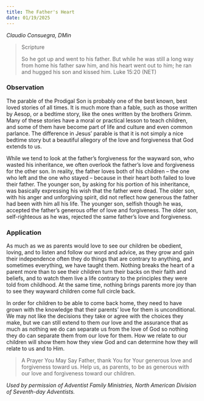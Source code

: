 ```yaml
---
title: The Father's Heart
date: 01/19/2025
---
```


_Claudio Consuegra, DMin_

> <p>Scripture</p>
> So he got up and went to his father. But while he was still a long way from home his father saw him, and his heart went out to him; he ran and hugged his son and kissed him. Luke 15:20 (NET)

### Observation

The parable of the Prodigal Son is probably one of the best known, best loved stories of all times. It is much more than a fable, such as those written by Aesop, or a bedtime story, like the ones written by the brothers Grimm. Many of these stories have a moral or practical lesson to teach children, and some of them have become part of life and culture and even common parlance. The difference in Jesus’ parable is that it is not simply a nice bedtime story but a beautiful allegory of the love and forgiveness that God extends to us.

While we tend to look at the father’s forgiveness for the wayward son, who wasted his inheritance, we often overlook the father’s love and forgiveness for the other son. In reality, the father loves both of his children – the one who left and the one who stayed – because in their heart both failed to love their father. The younger son, by asking for his portion of his inheritance, was basically expressing his wish that the father were dead. The older son, with his anger and unforgiving spirit, did not reflect how generous the father had been with him all his life. The younger son, selfish though he was, accepted the father’s generous offer of love and forgiveness. The older son, self-righteous as he was, rejected the same father’s love and forgiveness.

### Application

As much as we as parents would love to see our children be obedient, loving, and to listen and follow our word and advice, as they grow and gain their independence often they do things that are contrary to anything, and sometimes everything, we have taught them. Nothing breaks the heart of a parent more than to see their children turn their backs on their faith and beliefs, and to watch them live a life contrary to the principles they were told from childhood. At the same time, nothing brings parents more joy than to see they wayward children come full circle back.

In order for children to be able to come back home, they need to have grown with the knowledge that their parents’ love for them is unconditional. We may not like the decisions they take or agree with the choices they make, but we can still extend to them our love and the assurance that as much as nothing we do can separate us from the love of God so nothing they do can separate them from our love for them. How we relate to our children will show them how they view God and can determine how they will relate to us and to Him.

> <callout>A Prayer You May Say</callout>
> Father, thank You for Your generous love and forgiveness toward us. Help us, as parents, to be as generous with our love and forgiveness toward our children.

_Used by permission of Adventist Family Ministries, North American Division of Seventh-day Adventists._